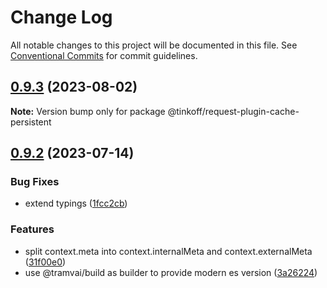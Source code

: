 # Change Log

All notable changes to this project will be documented in this file.
See [Conventional Commits](https://conventionalcommits.org) for commit guidelines.

## [0.9.3](https://github.com/Tinkoff/tinkoff-request/compare/@tinkoff/request-plugin-cache-persistent@0.9.2...@tinkoff/request-plugin-cache-persistent@0.9.3) (2023-08-02)

**Note:** Version bump only for package @tinkoff/request-plugin-cache-persistent





## [0.9.2](https://github.com/Tinkoff/tinkoff-request/compare/@tinkoff/request-plugin-cache-persistent@0.9.2...@tinkoff/request-plugin-cache-persistent@0.9.2) (2023-07-14)


### Bug Fixes

* extend typings ([1fcc2cb](https://github.com/Tinkoff/tinkoff-request/commit/1fcc2cb32597b10d788de36303507e385042fc96))


### Features

* split context.meta into context.internalMeta and context.externalMeta ([31f00e0](https://github.com/Tinkoff/tinkoff-request/commit/31f00e0ae14767f213a67eb2df349c9f75adcfe7))
* use @tramvai/build as builder to provide modern es version ([3a26224](https://github.com/Tinkoff/tinkoff-request/commit/3a26224221d4fc073938cf32c2f147515620c28e))
